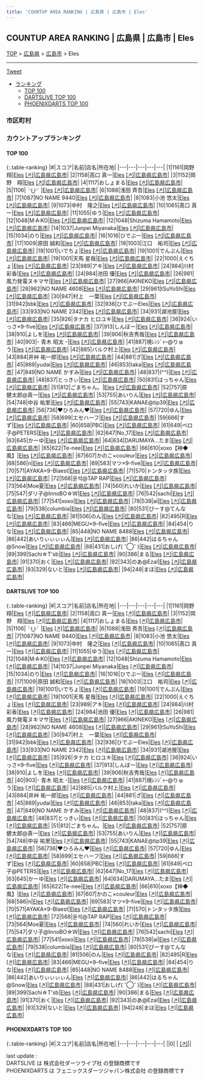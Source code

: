 ```yaml
---
title: 'COUNTUP AREA RANKING | 広島県 | 広島市 | Eles'
---
```

## COUNTUP AREA RANKING | 広島県 | 広島市 | Eles

[TOP](/darts/rank/) > [広島県](/darts/rank/広島県/) > [広島市](/darts/rank/広島県/広島市/) > Eles

___

<a href="https://twitter.com/share?ref_src=twsrc%5Etfw" data-text="COUNTUP AREA RANKING | 広島県広島市Eles" class="twitter-share-button" data-hashtags="DARTSLIVE,PHOENIXDARTS,darts,ダーツ" data-show-count="false">Tweet</a>

* [ランキング](#カウントアップランキング)
    * [TOP 100](#top-100)
    * [DARTSLIVE TOP 100](#dartslive-top-100)
    * [PHOENIXDARTS TOP 100](#phoenixdarts-top-100)

### 市区町村

<ul>

</ul>

### カウントアップランキング

#### TOP 100



{:.table-ranking}
|#|スコア|名前|店名|所在地|
|---|---|---|---|---|
|1|1161|<span class="rank-name-dl">岡野 翔</span>|<a href="/darts/rank/shops/73dc5c1c9804f6bf25d56fb0e5c39bac.html">Eles</a> <a href="https://search.dartslive.com/jp/shop/73dc5c1c9804f6bf25d56fb0e5c39bac">[↗]</a>|<a href="/darts/rank/広島県/広島市">広島県広島市</a>|
|2|1158|<span class="rank-name-dl">高口 真一</span>|<a href="/darts/rank/shops/73dc5c1c9804f6bf25d56fb0e5c39bac.html">Eles</a> <a href="https://search.dartslive.com/jp/shop/73dc5c1c9804f6bf25d56fb0e5c39bac">[↗]</a>|<a href="/darts/rank/広島県/広島市">広島県広島市</a>|
|3|1152|<span class="rank-name-dl">岡野　翔</span>|<a href="/darts/rank/shops/73dc5c1c9804f6bf25d56fb0e5c39bac.html">Eles</a> <a href="https://search.dartslive.com/jp/shop/73dc5c1c9804f6bf25d56fb0e5c39bac">[↗]</a>|<a href="/darts/rank/広島県/広島市">広島県広島市</a>|
|4|1117|<span class="rank-name-dl">おしょまる</span>|<a href="/darts/rank/shops/73dc5c1c9804f6bf25d56fb0e5c39bac.html">Eles</a> <a href="https://search.dartslive.com/jp/shop/73dc5c1c9804f6bf25d56fb0e5c39bac">[↗]</a>|<a href="/darts/rank/広島県/広島市">広島県広島市</a>|
|5|1106|<span class="rank-name-dl">╰⋃╯</span>|<a href="/darts/rank/shops/73dc5c1c9804f6bf25d56fb0e5c39bac.html">Eles</a> <a href="https://search.dartslive.com/jp/shop/73dc5c1c9804f6bf25d56fb0e5c39bac">[↗]</a>|<a href="/darts/rank/広島県/広島市">広島県広島市</a>|
|6|1088|<span class="rank-name-dl">浅田 斉吾</span>|<a href="/darts/rank/shops/73dc5c1c9804f6bf25d56fb0e5c39bac.html">Eles</a> <a href="https://search.dartslive.com/jp/shop/73dc5c1c9804f6bf25d56fb0e5c39bac">[↗]</a>|<a href="/darts/rank/広島県/広島市">広島県広島市</a>|
|7|1087|<span class="rank-name-dl">NO NAME 9440</span>|<a href="/darts/rank/shops/73dc5c1c9804f6bf25d56fb0e5c39bac.html">Eles</a> <a href="https://search.dartslive.com/jp/shop/73dc5c1c9804f6bf25d56fb0e5c39bac">[↗]</a>|<a href="/darts/rank/広島県/広島市">広島県広島市</a>|
|8|1083|<span class="rank-name-dl">小池 悠太</span>|<a href="/darts/rank/shops/73dc5c1c9804f6bf25d56fb0e5c39bac.html">Eles</a> <a href="https://search.dartslive.com/jp/shop/73dc5c1c9804f6bf25d56fb0e5c39bac">[↗]</a>|<a href="/darts/rank/広島県/広島市">広島県広島市</a>|
|9|1073|<span class="rank-name-dl">中村　隆之</span>|<a href="/darts/rank/shops/73dc5c1c9804f6bf25d56fb0e5c39bac.html">Eles</a> <a href="https://search.dartslive.com/jp/shop/73dc5c1c9804f6bf25d56fb0e5c39bac">[↗]</a>|<a href="/darts/rank/広島県/広島市">広島県広島市</a>|
|10|1065|<span class="rank-name-dl">髙口 真一</span>|<a href="/darts/rank/shops/73dc5c1c9804f6bf25d56fb0e5c39bac.html">Eles</a> <a href="https://search.dartslive.com/jp/shop/73dc5c1c9804f6bf25d56fb0e5c39bac">[↗]</a>|<a href="/darts/rank/広島県/広島市">広島県広島市</a>|
|11|1055|<span class="rank-name-dl">ゆう</span>|<a href="/darts/rank/shops/73dc5c1c9804f6bf25d56fb0e5c39bac.html">Eles</a> <a href="https://search.dartslive.com/jp/shop/73dc5c1c9804f6bf25d56fb0e5c39bac">[↗]</a>|<a href="/darts/rank/広島県/広島市">広島県広島市</a>|
|12|1048|<span class="rank-name-dl">M·A·KO</span>|<a href="/darts/rank/shops/73dc5c1c9804f6bf25d56fb0e5c39bac.html">Eles</a> <a href="https://search.dartslive.com/jp/shop/73dc5c1c9804f6bf25d56fb0e5c39bac">[↗]</a>|<a href="/darts/rank/広島県/広島市">広島県広島市</a>|
|12|1048|<span class="rank-name-dl">Shizuma Hamamoto</span>|<a href="/darts/rank/shops/73dc5c1c9804f6bf25d56fb0e5c39bac.html">Eles</a> <a href="https://search.dartslive.com/jp/shop/73dc5c1c9804f6bf25d56fb0e5c39bac">[↗]</a>|<a href="/darts/rank/広島県/広島市">広島県広島市</a>|
|14|1037|<span class="rank-name-dl">Junpei Miyanaka</span>|<a href="/darts/rank/shops/73dc5c1c9804f6bf25d56fb0e5c39bac.html">Eles</a> <a href="https://search.dartslive.com/jp/shop/73dc5c1c9804f6bf25d56fb0e5c39bac">[↗]</a>|<a href="/darts/rank/広島県/広島市">広島県広島市</a>|
|15|1034|<span class="rank-name-dl">のり</span>|<a href="/darts/rank/shops/73dc5c1c9804f6bf25d56fb0e5c39bac.html">Eles</a> <a href="https://search.dartslive.com/jp/shop/73dc5c1c9804f6bf25d56fb0e5c39bac">[↗]</a>|<a href="/darts/rank/広島県/広島市">広島県広島市</a>|
|16|1016|<span class="rank-name-dl">ひでぶー</span>|<a href="/darts/rank/shops/73dc5c1c9804f6bf25d56fb0e5c39bac.html">Eles</a> <a href="https://search.dartslive.com/jp/shop/73dc5c1c9804f6bf25d56fb0e5c39bac">[↗]</a>|<a href="/darts/rank/広島県/広島市">広島県広島市</a>|
|17|1009|<span class="rank-name-dl">原田 誠和</span>|<a href="/darts/rank/shops/73dc5c1c9804f6bf25d56fb0e5c39bac.html">Eles</a> <a href="https://search.dartslive.com/jp/shop/73dc5c1c9804f6bf25d56fb0e5c39bac">[↗]</a>|<a href="/darts/rank/広島県/広島市">広島県広島市</a>|
|18|1003|<span class="rank-name-dl">江口　祐司</span>|<a href="/darts/rank/shops/73dc5c1c9804f6bf25d56fb0e5c39bac.html">Eles</a> <a href="https://search.dartslive.com/jp/shop/73dc5c1c9804f6bf25d56fb0e5c39bac">[↗]</a>|<a href="/darts/rank/広島県/広島市">広島県広島市</a>|
|19|1001|<span class="rank-name-dl">いでちょ</span>|<a href="/darts/rank/shops/73dc5c1c9804f6bf25d56fb0e5c39bac.html">Eles</a> <a href="https://search.dartslive.com/jp/shop/73dc5c1c9804f6bf25d56fb0e5c39bac">[↗]</a>|<a href="/darts/rank/広島県/広島市">広島県広島市</a>|
|19|1001|<span class="rank-name-dl">でんぷん</span>|<a href="/darts/rank/shops/73dc5c1c9804f6bf25d56fb0e5c39bac.html">Eles</a> <a href="https://search.dartslive.com/jp/shop/73dc5c1c9804f6bf25d56fb0e5c39bac">[↗]</a>|<a href="/darts/rank/広島県/広島市">広島県広島市</a>|
|19|1001|<span class="rank-name-dl">天馬 星哉</span>|<a href="/darts/rank/shops/73dc5c1c9804f6bf25d56fb0e5c39bac.html">Eles</a> <a href="https://search.dartslive.com/jp/shop/73dc5c1c9804f6bf25d56fb0e5c39bac">[↗]</a>|<a href="/darts/rank/広島県/広島市">広島県広島市</a>|
|22|1000|<span class="rank-name-dl">えぐちょ</span>|<a href="/darts/rank/shops/73dc5c1c9804f6bf25d56fb0e5c39bac.html">Eles</a> <a href="https://search.dartslive.com/jp/shop/73dc5c1c9804f6bf25d56fb0e5c39bac">[↗]</a>|<a href="/darts/rank/広島県/広島市">広島県広島市</a>|
|23|989|<span class="rank-name-dl">アキ</span>|<a href="/darts/rank/shops/73dc5c1c9804f6bf25d56fb0e5c39bac.html">Eles</a> <a href="https://search.dartslive.com/jp/shop/73dc5c1c9804f6bf25d56fb0e5c39bac">[↗]</a>|<a href="/darts/rank/広島県/広島市">広島県広島市</a>|
|24|984|<span class="rank-name-dl">川村 彩香</span>|<a href="/darts/rank/shops/73dc5c1c9804f6bf25d56fb0e5c39bac.html">Eles</a> <a href="https://search.dartslive.com/jp/shop/73dc5c1c9804f6bf25d56fb0e5c39bac">[↗]</a>|<a href="/darts/rank/広島県/広島市">広島県広島市</a>|
|24|984|<span class="rank-name-dl">池田 優</span>|<a href="/darts/rank/shops/73dc5c1c9804f6bf25d56fb0e5c39bac.html">Eles</a> <a href="https://search.dartslive.com/jp/shop/73dc5c1c9804f6bf25d56fb0e5c39bac">[↗]</a>|<a href="/darts/rank/広島県/広島市">広島県広島市</a>|
|26|981|<span class="rank-name-dl">風力発電ヌキマサ</span>|<a href="/darts/rank/shops/73dc5c1c9804f6bf25d56fb0e5c39bac.html">Eles</a> <a href="https://search.dartslive.com/jp/shop/73dc5c1c9804f6bf25d56fb0e5c39bac">[↗]</a>|<a href="/darts/rank/広島県/広島市">広島県広島市</a>|
|27|966|<span class="rank-name-dl">AKINEKO</span>|<a href="/darts/rank/shops/73dc5c1c9804f6bf25d56fb0e5c39bac.html">Eles</a> <a href="https://search.dartslive.com/jp/shop/73dc5c1c9804f6bf25d56fb0e5c39bac">[↗]</a>|<a href="/darts/rank/広島県/広島市">広島県広島市</a>|
|28|962|<span class="rank-name-dl">NO NAME 4608</span>|<a href="/darts/rank/shops/73dc5c1c9804f6bf25d56fb0e5c39bac.html">Eles</a> <a href="https://search.dartslive.com/jp/shop/73dc5c1c9804f6bf25d56fb0e5c39bac">[↗]</a>|<a href="/darts/rank/広島県/広島市">広島県広島市</a>|
|29|961|<span class="rank-name-dl">tSuYoShi</span>|<a href="/darts/rank/shops/73dc5c1c9804f6bf25d56fb0e5c39bac.html">Eles</a> <a href="https://search.dartslive.com/jp/shop/73dc5c1c9804f6bf25d56fb0e5c39bac">[↗]</a>|<a href="/darts/rank/広島県/広島市">広島県広島市</a>|
|30|947|<span class="rank-name-dl">村上　一葉</span>|<a href="/darts/rank/shops/73dc5c1c9804f6bf25d56fb0e5c39bac.html">Eles</a> <a href="https://search.dartslive.com/jp/shop/73dc5c1c9804f6bf25d56fb0e5c39bac">[↗]</a>|<a href="/darts/rank/広島県/広島市">広島県広島市</a>|
|31|942|<span class="rank-name-dl">bbk</span>|<a href="/darts/rank/shops/73dc5c1c9804f6bf25d56fb0e5c39bac.html">Eles</a> <a href="https://search.dartslive.com/jp/shop/73dc5c1c9804f6bf25d56fb0e5c39bac">[↗]</a>|<a href="/darts/rank/広島県/広島市">広島県広島市</a>|
|32|936|<span class="rank-name-dl">ひでぶーEles</span>|<a href="/darts/rank/shops/73dc5c1c9804f6bf25d56fb0e5c39bac.html">Eles</a> <a href="https://search.dartslive.com/jp/shop/73dc5c1c9804f6bf25d56fb0e5c39bac">[↗]</a>|<a href="/darts/rank/広島県/広島市">広島県広島市</a>|
|33|933|<span class="rank-name-dl">NO NAME 2342</span>|<a href="/darts/rank/shops/73dc5c1c9804f6bf25d56fb0e5c39bac.html">Eles</a> <a href="https://search.dartslive.com/jp/shop/73dc5c1c9804f6bf25d56fb0e5c39bac">[↗]</a>|<a href="/darts/rank/広島県/広島市">広島県広島市</a>|
|34|931|<span class="rank-name-dl">湖池屋</span>|<a href="/darts/rank/shops/73dc5c1c9804f6bf25d56fb0e5c39bac.html">Eles</a> <a href="https://search.dartslive.com/jp/shop/73dc5c1c9804f6bf25d56fb0e5c39bac">[↗]</a>|<a href="/darts/rank/広島県/広島市">広島県広島市</a>|
|35|926|<span class="rank-name-dl">タナカ ヒロユキ</span>|<a href="/darts/rank/shops/73dc5c1c9804f6bf25d56fb0e5c39bac.html">Eles</a> <a href="https://search.dartslive.com/jp/shop/73dc5c1c9804f6bf25d56fb0e5c39bac">[↗]</a>|<a href="/darts/rank/広島県/広島市">広島県広島市</a>|
|36|924|<span class="rank-name-dl">いっさ×9-five</span>|<a href="/darts/rank/shops/73dc5c1c9804f6bf25d56fb0e5c39bac.html">Eles</a> <a href="https://search.dartslive.com/jp/shop/73dc5c1c9804f6bf25d56fb0e5c39bac">[↗]</a>|<a href="/darts/rank/広島県/広島市">広島県広島市</a>|
|37|913|<span class="rank-name-dl">しんぼー</span>|<a href="/darts/rank/shops/73dc5c1c9804f6bf25d56fb0e5c39bac.html">Eles</a> <a href="https://search.dartslive.com/jp/shop/73dc5c1c9804f6bf25d56fb0e5c39bac">[↗]</a>|<a href="/darts/rank/広島県/広島市">広島県広島市</a>|
|38|910|<span class="rank-name-dl">よしを</span>|<a href="/darts/rank/shops/73dc5c1c9804f6bf25d56fb0e5c39bac.html">Eles</a> <a href="https://search.dartslive.com/jp/shop/73dc5c1c9804f6bf25d56fb0e5c39bac">[↗]</a>|<a href="/darts/rank/広島県/広島市">広島県広島市</a>|
|39|906|<span class="rank-name-dl">秋吉秀哉</span>|<a href="/darts/rank/shops/73dc5c1c9804f6bf25d56fb0e5c39bac.html">Eles</a> <a href="https://search.dartslive.com/jp/shop/73dc5c1c9804f6bf25d56fb0e5c39bac">[↗]</a>|<a href="/darts/rank/広島県/広島市">広島県広島市</a>|
|40|903|<span class="rank-name-dl">- 青木 昭太 -</span>|<a href="/darts/rank/shops/73dc5c1c9804f6bf25d56fb0e5c39bac.html">Eles</a> <a href="https://search.dartslive.com/jp/shop/73dc5c1c9804f6bf25d56fb0e5c39bac">[↗]</a>|<a href="/darts/rank/広島県/広島市">広島県広島市</a>|
|41|887|<span class="rank-name-dl">境ﾚﾝｼﾞｬｰ@りゅう</span>|<a href="/darts/rank/shops/73dc5c1c9804f6bf25d56fb0e5c39bac.html">Eles</a> <a href="https://search.dartslive.com/jp/shop/73dc5c1c9804f6bf25d56fb0e5c39bac">[↗]</a>|<a href="/darts/rank/広島県/広島市">広島県広島市</a>|
|42|885|<span class="rank-name-dl">バルク村上</span>|<a href="/darts/rank/shops/73dc5c1c9804f6bf25d56fb0e5c39bac.html">Eles</a> <a href="https://search.dartslive.com/jp/shop/73dc5c1c9804f6bf25d56fb0e5c39bac">[↗]</a>|<a href="/darts/rank/広島県/広島市">広島県広島市</a>|
|43|884|<span class="rank-name-dl">井艸 祐一郎</span>|<a href="/darts/rank/shops/73dc5c1c9804f6bf25d56fb0e5c39bac.html">Eles</a> <a href="https://search.dartslive.com/jp/shop/73dc5c1c9804f6bf25d56fb0e5c39bac">[↗]</a>|<a href="/darts/rank/広島県/広島市">広島県広島市</a>|
|44|881|<span class="rank-name-dl">ざ</span>|<a href="/darts/rank/shops/73dc5c1c9804f6bf25d56fb0e5c39bac.html">Eles</a> <a href="https://search.dartslive.com/jp/shop/73dc5c1c9804f6bf25d56fb0e5c39bac">[↗]</a>|<a href="/darts/rank/広島県/広島市">広島県広島市</a>|
|45|869|<span class="rank-name-dl">yudai</span>|<a href="/darts/rank/shops/73dc5c1c9804f6bf25d56fb0e5c39bac.html">Eles</a> <a href="https://search.dartslive.com/jp/shop/73dc5c1c9804f6bf25d56fb0e5c39bac">[↗]</a>|<a href="/darts/rank/広島県/広島市">広島県広島市</a>|
|46|853|<span class="rank-name-dl">taka</span>|<a href="/darts/rank/shops/73dc5c1c9804f6bf25d56fb0e5c39bac.html">Eles</a> <a href="https://search.dartslive.com/jp/shop/73dc5c1c9804f6bf25d56fb0e5c39bac">[↗]</a>|<a href="/darts/rank/広島県/広島市">広島県広島市</a>|
|47|849|<span class="rank-name-dl">NO NAME かすみ</span>|<a href="/darts/rank/shops/73dc5c1c9804f6bf25d56fb0e5c39bac.html">Eles</a> <a href="https://search.dartslive.com/jp/shop/73dc5c1c9804f6bf25d56fb0e5c39bac">[↗]</a>|<a href="/darts/rank/広島県/広島市">広島県広島市</a>|
|48|837|<span class="rank-name-dl">(^^)</span>|<a href="/darts/rank/shops/73dc5c1c9804f6bf25d56fb0e5c39bac.html">Eles</a> <a href="https://search.dartslive.com/jp/shop/73dc5c1c9804f6bf25d56fb0e5c39bac">[↗]</a>|<a href="/darts/rank/広島県/広島市">広島県広島市</a>|
|48|837|<span class="rank-name-dl">とっきぃ</span>|<a href="/darts/rank/shops/73dc5c1c9804f6bf25d56fb0e5c39bac.html">Eles</a> <a href="https://search.dartslive.com/jp/shop/73dc5c1c9804f6bf25d56fb0e5c39bac">[↗]</a>|<a href="/darts/rank/広島県/広島市">広島県広島市</a>|
|50|831|<span class="rank-name-dl">はっちゃん</span>|<a href="/darts/rank/shops/73dc5c1c9804f6bf25d56fb0e5c39bac.html">Eles</a> <a href="https://search.dartslive.com/jp/shop/73dc5c1c9804f6bf25d56fb0e5c39bac">[↗]</a>|<a href="/darts/rank/広島県/広島市">広島県広島市</a>|
|51|812|<span class="rank-name-dl">ごまちゃん。</span>|<a href="/darts/rank/shops/73dc5c1c9804f6bf25d56fb0e5c39bac.html">Eles</a> <a href="https://search.dartslive.com/jp/shop/73dc5c1c9804f6bf25d56fb0e5c39bac">[↗]</a>|<a href="/darts/rank/広島県/広島市">広島県広島市</a>|
|52|757|<span class="rank-name-dl">原　健太郎@真一</span>|<a href="/darts/rank/shops/73dc5c1c9804f6bf25d56fb0e5c39bac.html">Eles</a> <a href="https://search.dartslive.com/jp/shop/73dc5c1c9804f6bf25d56fb0e5c39bac">[↗]</a>|<a href="/darts/rank/広島県/広島市">広島県広島市</a>|
|53|755|<span class="rank-name-dl">あいりん</span>|<a href="/darts/rank/shops/73dc5c1c9804f6bf25d56fb0e5c39bac.html">Eles</a> <a href="https://search.dartslive.com/jp/shop/73dc5c1c9804f6bf25d56fb0e5c39bac">[↗]</a>|<a href="/darts/rank/広島県/広島市">広島県広島市</a>|
|54|748|<span class="rank-name-dl">中谷 祐里</span>|<a href="/darts/rank/shops/73dc5c1c9804f6bf25d56fb0e5c39bac.html">Eles</a> <a href="https://search.dartslive.com/jp/shop/73dc5c1c9804f6bf25d56fb0e5c39bac">[↗]</a>|<a href="/darts/rank/広島県/広島市">広島県広島市</a>|
|55|743|<span class="rank-name-dl">KANAE@tip39</span>|<a href="/darts/rank/shops/73dc5c1c9804f6bf25d56fb0e5c39bac.html">Eles</a> <a href="https://search.dartslive.com/jp/shop/73dc5c1c9804f6bf25d56fb0e5c39bac">[↗]</a>|<a href="/darts/rank/広島県/広島市">広島県広島市</a>|
|56|736|<span class="rank-name-dl">❤ひろみん❤</span>|<a href="/darts/rank/shops/73dc5c1c9804f6bf25d56fb0e5c39bac.html">Eles</a> <a href="https://search.dartslive.com/jp/shop/73dc5c1c9804f6bf25d56fb0e5c39bac">[↗]</a>|<a href="/darts/rank/広島県/広島市">広島県広島市</a>|
|57|720|<span class="rank-name-dl">ゆん</span>|<a href="/darts/rank/shops/73dc5c1c9804f6bf25d56fb0e5c39bac.html">Eles</a> <a href="https://search.dartslive.com/jp/shop/73dc5c1c9804f6bf25d56fb0e5c39bac">[↗]</a>|<a href="/darts/rank/広島県/広島市">広島県広島市</a>|
|58|699|<span class="rank-name-dl">エセハーフ</span>|<a href="/darts/rank/shops/73dc5c1c9804f6bf25d56fb0e5c39bac.html">Eles</a> <a href="https://search.dartslive.com/jp/shop/73dc5c1c9804f6bf25d56fb0e5c39bac">[↗]</a>|<a href="/darts/rank/広島県/広島市">広島県広島市</a>|
|59|666|<span class="rank-name-dl">すず</span>|<a href="/darts/rank/shops/73dc5c1c9804f6bf25d56fb0e5c39bac.html">Eles</a> <a href="https://search.dartslive.com/jp/shop/73dc5c1c9804f6bf25d56fb0e5c39bac">[↗]</a>|<a href="/darts/rank/広島県/広島市">広島県広島市</a>|
|60|658|<span class="rank-name-dl">PBC</span>|<a href="/darts/rank/shops/73dc5c1c9804f6bf25d56fb0e5c39bac.html">Eles</a> <a href="https://search.dartslive.com/jp/shop/73dc5c1c9804f6bf25d56fb0e5c39bac">[↗]</a>|<a href="/darts/rank/広島県/広島市">広島県広島市</a>|
|61|649|<span class="rank-name-dl">ペロ子@PETERS</span>|<a href="/darts/rank/shops/73dc5c1c9804f6bf25d56fb0e5c39bac.html">Eles</a> <a href="https://search.dartslive.com/jp/shop/73dc5c1c9804f6bf25d56fb0e5c39bac">[↗]</a>|<a href="/darts/rank/広島県/広島市">広島県広島市</a>|
|62|647|<span class="rank-name-dl">No_17</span>|<a href="/darts/rank/shops/73dc5c1c9804f6bf25d56fb0e5c39bac.html">Eles</a> <a href="https://search.dartslive.com/jp/shop/73dc5c1c9804f6bf25d56fb0e5c39bac">[↗]</a>|<a href="/darts/rank/広島県/広島市">広島県広島市</a>|
|63|645|<span class="rank-name-dl">かーゆ</span>|<a href="/darts/rank/shops/73dc5c1c9804f6bf25d56fb0e5c39bac.html">Eles</a> <a href="https://search.dartslive.com/jp/shop/73dc5c1c9804f6bf25d56fb0e5c39bac">[↗]</a>|<a href="/darts/rank/広島県/広島市">広島県広島市</a>|
|64|634|<span class="rank-name-dl">DARUMAYA...たま</span>|<a href="/darts/rank/shops/73dc5c1c9804f6bf25d56fb0e5c39bac.html">Eles</a> <a href="https://search.dartslive.com/jp/shop/73dc5c1c9804f6bf25d56fb0e5c39bac">[↗]</a>|<a href="/darts/rank/広島県/広島市">広島県広島市</a>|
|65|622|<span class="rank-name-dl">Te-nee</span>|<a href="/darts/rank/shops/73dc5c1c9804f6bf25d56fb0e5c39bac.html">Eles</a> <a href="https://search.dartslive.com/jp/shop/73dc5c1c9804f6bf25d56fb0e5c39bac">[↗]</a>|<a href="/darts/rank/広島県/広島市">広島県広島市</a>|
|66|610|<span class="rank-name-dl">xoxo【神◆風】</span>|<a href="/darts/rank/shops/73dc5c1c9804f6bf25d56fb0e5c39bac.html">Eles</a> <a href="https://search.dartslive.com/jp/shop/73dc5c1c9804f6bf25d56fb0e5c39bac">[↗]</a>|<a href="/darts/rank/広島県/広島市">広島県広島市</a>|
|67|607|<span class="rank-name-dl">かのこ×couleur</span>|<a href="/darts/rank/shops/73dc5c1c9804f6bf25d56fb0e5c39bac.html">Eles</a> <a href="https://search.dartslive.com/jp/shop/73dc5c1c9804f6bf25d56fb0e5c39bac">[↗]</a>|<a href="/darts/rank/広島県/広島市">広島県広島市</a>|
|68|586|<span class="rank-name-dl">n</span>|<a href="/darts/rank/shops/73dc5c1c9804f6bf25d56fb0e5c39bac.html">Eles</a> <a href="https://search.dartslive.com/jp/shop/73dc5c1c9804f6bf25d56fb0e5c39bac">[↗]</a>|<a href="/darts/rank/広島県/広島市">広島県広島市</a>|
|69|583|<span class="rank-name-dl">マツ×9-five</span>|<a href="/darts/rank/shops/73dc5c1c9804f6bf25d56fb0e5c39bac.html">Eles</a> <a href="https://search.dartslive.com/jp/shop/73dc5c1c9804f6bf25d56fb0e5c39bac">[↗]</a>|<a href="/darts/rank/広島県/広島市">広島県広島市</a>|
|70|571|<span class="rank-name-dl">AYAKA×9-Blaest</span>|<a href="/darts/rank/shops/73dc5c1c9804f6bf25d56fb0e5c39bac.html">Eles</a> <a href="https://search.dartslive.com/jp/shop/73dc5c1c9804f6bf25d56fb0e5c39bac">[↗]</a>|<a href="/darts/rank/広島県/広島市">広島県広島市</a>|
|71|570|<span class="rank-name-dl">トンタッタ族</span>|<a href="/darts/rank/shops/73dc5c1c9804f6bf25d56fb0e5c39bac.html">Eles</a> <a href="https://search.dartslive.com/jp/shop/73dc5c1c9804f6bf25d56fb0e5c39bac">[↗]</a>|<a href="/darts/rank/広島県/広島市">広島県広島市</a>|
|72|568|<span class="rank-name-dl">윤석@TAP RAP</span>|<a href="/darts/rank/shops/73dc5c1c9804f6bf25d56fb0e5c39bac.html">Eles</a> <a href="https://search.dartslive.com/jp/shop/73dc5c1c9804f6bf25d56fb0e5c39bac">[↗]</a>|<a href="/darts/rank/広島県/広島市">広島県広島市</a>|
|73|564|<span class="rank-name-dl">Moe夏</span>|<a href="/darts/rank/shops/73dc5c1c9804f6bf25d56fb0e5c39bac.html">Eles</a> <a href="https://search.dartslive.com/jp/shop/73dc5c1c9804f6bf25d56fb0e5c39bac">[↗]</a>|<a href="/darts/rank/広島県/広島市">広島県広島市</a>|
|74|560|<span class="rank-name-dl">れいか</span>|<a href="/darts/rank/shops/73dc5c1c9804f6bf25d56fb0e5c39bac.html">Eles</a> <a href="https://search.dartslive.com/jp/shop/73dc5c1c9804f6bf25d56fb0e5c39bac">[↗]</a>|<a href="/darts/rank/広島県/広島市">広島県広島市</a>|
|75|547|<span class="rank-name-dl">ダリ子@InnoBO☆W</span>|<a href="/darts/rank/shops/73dc5c1c9804f6bf25d56fb0e5c39bac.html">Eles</a> <a href="https://search.dartslive.com/jp/shop/73dc5c1c9804f6bf25d56fb0e5c39bac">[↗]</a>|<a href="/darts/rank/広島県/広島市">広島県広島市</a>|
|76|542|<span class="rank-name-dl">sachi</span>|<a href="/darts/rank/shops/73dc5c1c9804f6bf25d56fb0e5c39bac.html">Eles</a> <a href="https://search.dartslive.com/jp/shop/73dc5c1c9804f6bf25d56fb0e5c39bac">[↗]</a>|<a href="/darts/rank/広島県/広島市">広島県広島市</a>|
|77|541|<span class="rank-name-dl">xoxo</span>|<a href="/darts/rank/shops/73dc5c1c9804f6bf25d56fb0e5c39bac.html">Eles</a> <a href="https://search.dartslive.com/jp/shop/73dc5c1c9804f6bf25d56fb0e5c39bac">[↗]</a>|<a href="/darts/rank/広島県/広島市">広島県広島市</a>|
|78|539|<span class="rank-name-dl">ai</span>|<a href="/darts/rank/shops/73dc5c1c9804f6bf25d56fb0e5c39bac.html">Eles</a> <a href="https://search.dartslive.com/jp/shop/73dc5c1c9804f6bf25d56fb0e5c39bac">[↗]</a>|<a href="/darts/rank/広島県/広島市">広島県広島市</a>|
|79|538|<span class="rank-name-dl">columbia</span>|<a href="/darts/rank/shops/73dc5c1c9804f6bf25d56fb0e5c39bac.html">Eles</a> <a href="https://search.dartslive.com/jp/shop/73dc5c1c9804f6bf25d56fb0e5c39bac">[↗]</a>|<a href="/darts/rank/広島県/広島市">広島県広島市</a>|
|80|531|<span class="rank-name-dl">ぴーす@てんなな</span>|<a href="/darts/rank/shops/73dc5c1c9804f6bf25d56fb0e5c39bac.html">Eles</a> <a href="https://search.dartslive.com/jp/shop/73dc5c1c9804f6bf25d56fb0e5c39bac">[↗]</a>|<a href="/darts/rank/広島県/広島市">広島県広島市</a>|
|81|506|<span class="rank-name-dl">のん</span>|<a href="/darts/rank/shops/73dc5c1c9804f6bf25d56fb0e5c39bac.html">Eles</a> <a href="https://search.dartslive.com/jp/shop/73dc5c1c9804f6bf25d56fb0e5c39bac">[↗]</a>|<a href="/darts/rank/広島県/広島市">広島県広島市</a>|
|82|495|<span class="rank-name-dl">R</span>|<a href="/darts/rank/shops/73dc5c1c9804f6bf25d56fb0e5c39bac.html">Eles</a> <a href="https://search.dartslive.com/jp/shop/73dc5c1c9804f6bf25d56fb0e5c39bac">[↗]</a>|<a href="/darts/rank/広島県/広島市">広島県広島市</a>|
|83|466|<span class="rank-name-dl">MEGU×9ｰfive</span>|<a href="/darts/rank/shops/73dc5c1c9804f6bf25d56fb0e5c39bac.html">Eles</a> <a href="https://search.dartslive.com/jp/shop/73dc5c1c9804f6bf25d56fb0e5c39bac">[↗]</a>|<a href="/darts/rank/広島県/広島市">広島県広島市</a>|
|84|454|<span class="rank-name-dl">りな</span>|<a href="/darts/rank/shops/73dc5c1c9804f6bf25d56fb0e5c39bac.html">Eles</a> <a href="https://search.dartslive.com/jp/shop/73dc5c1c9804f6bf25d56fb0e5c39bac">[↗]</a>|<a href="/darts/rank/広島県/広島市">広島県広島市</a>|
|85|448|<span class="rank-name-dl">NO NAME 8488</span>|<a href="/darts/rank/shops/73dc5c1c9804f6bf25d56fb0e5c39bac.html">Eles</a> <a href="https://search.dartslive.com/jp/shop/73dc5c1c9804f6bf25d56fb0e5c39bac">[↗]</a>|<a href="/darts/rank/広島県/広島市">広島県広島市</a>|
|86|442|<span class="rank-name-dl">あいりぃぃぃぃん</span>|<a href="/darts/rank/shops/73dc5c1c9804f6bf25d56fb0e5c39bac.html">Eles</a> <a href="https://search.dartslive.com/jp/shop/73dc5c1c9804f6bf25d56fb0e5c39bac">[↗]</a>|<a href="/darts/rank/広島県/広島市">広島県広島市</a>|
|86|442|<span class="rank-name-dl">はるちゃん@Snow</span>|<a href="/darts/rank/shops/73dc5c1c9804f6bf25d56fb0e5c39bac.html">Eles</a> <a href="https://search.dartslive.com/jp/shop/73dc5c1c9804f6bf25d56fb0e5c39bac">[↗]</a>|<a href="/darts/rank/広島県/広島市">広島県広島市</a>|
|88|431|<span class="rank-name-dl">おしげ( ˆ◯ˆ )</span>|<a href="/darts/rank/shops/73dc5c1c9804f6bf25d56fb0e5c39bac.html">Eles</a> <a href="https://search.dartslive.com/jp/shop/73dc5c1c9804f6bf25d56fb0e5c39bac">[↗]</a>|<a href="/darts/rank/広島県/広島市">広島県広島市</a>|
|89|399|<span class="rank-name-dl">Sachi☆T&#x27;sb</span>|<a href="/darts/rank/shops/73dc5c1c9804f6bf25d56fb0e5c39bac.html">Eles</a> <a href="https://search.dartslive.com/jp/shop/73dc5c1c9804f6bf25d56fb0e5c39bac">[↗]</a>|<a href="/darts/rank/広島県/広島市">広島県広島市</a>|
|90|386|<span class="rank-name-dl">まる</span>|<a href="/darts/rank/shops/73dc5c1c9804f6bf25d56fb0e5c39bac.html">Eles</a> <a href="https://search.dartslive.com/jp/shop/73dc5c1c9804f6bf25d56fb0e5c39bac">[↗]</a>|<a href="/darts/rank/広島県/広島市">広島県広島市</a>|
|91|370|<span class="rank-name-dl">おく</span>|<a href="/darts/rank/shops/73dc5c1c9804f6bf25d56fb0e5c39bac.html">Eles</a> <a href="https://search.dartslive.com/jp/shop/73dc5c1c9804f6bf25d56fb0e5c39bac">[↗]</a>|<a href="/darts/rank/広島県/広島市">広島県広島市</a>|
|92|343|<span class="rank-name-dl">のあ@Ezal</span>|<a href="/darts/rank/shops/73dc5c1c9804f6bf25d56fb0e5c39bac.html">Eles</a> <a href="https://search.dartslive.com/jp/shop/73dc5c1c9804f6bf25d56fb0e5c39bac">[↗]</a>|<a href="/darts/rank/広島県/広島市">広島県広島市</a>|
|93|329|<span class="rank-name-dl">ないと</span>|<a href="/darts/rank/shops/73dc5c1c9804f6bf25d56fb0e5c39bac.html">Eles</a> <a href="https://search.dartslive.com/jp/shop/73dc5c1c9804f6bf25d56fb0e5c39bac">[↗]</a>|<a href="/darts/rank/広島県/広島市">広島県広島市</a>|
|94|248|<span class="rank-name-dl">まほ</span>|<a href="/darts/rank/shops/73dc5c1c9804f6bf25d56fb0e5c39bac.html">Eles</a> <a href="https://search.dartslive.com/jp/shop/73dc5c1c9804f6bf25d56fb0e5c39bac">[↗]</a>|<a href="/darts/rank/広島県/広島市">広島県広島市</a>|


#### DARTSLIVE TOP 100



{:.table-ranking}
|#|スコア|名前|店名|所在地|
|---|---|---|---|---|
|1|1161|<span class="rank-name-dl">岡野 翔</span>|<a href="/darts/rank/shops/73dc5c1c9804f6bf25d56fb0e5c39bac.html">Eles</a> <a href="https://search.dartslive.com/jp/shop/73dc5c1c9804f6bf25d56fb0e5c39bac">[↗]</a>|<a href="/darts/rank/広島県/広島市">広島県広島市</a>|
|2|1158|<span class="rank-name-dl">高口 真一</span>|<a href="/darts/rank/shops/73dc5c1c9804f6bf25d56fb0e5c39bac.html">Eles</a> <a href="https://search.dartslive.com/jp/shop/73dc5c1c9804f6bf25d56fb0e5c39bac">[↗]</a>|<a href="/darts/rank/広島県/広島市">広島県広島市</a>|
|3|1152|<span class="rank-name-dl">岡野　翔</span>|<a href="/darts/rank/shops/73dc5c1c9804f6bf25d56fb0e5c39bac.html">Eles</a> <a href="https://search.dartslive.com/jp/shop/73dc5c1c9804f6bf25d56fb0e5c39bac">[↗]</a>|<a href="/darts/rank/広島県/広島市">広島県広島市</a>|
|4|1117|<span class="rank-name-dl">おしょまる</span>|<a href="/darts/rank/shops/73dc5c1c9804f6bf25d56fb0e5c39bac.html">Eles</a> <a href="https://search.dartslive.com/jp/shop/73dc5c1c9804f6bf25d56fb0e5c39bac">[↗]</a>|<a href="/darts/rank/広島県/広島市">広島県広島市</a>|
|5|1106|<span class="rank-name-dl">╰⋃╯</span>|<a href="/darts/rank/shops/73dc5c1c9804f6bf25d56fb0e5c39bac.html">Eles</a> <a href="https://search.dartslive.com/jp/shop/73dc5c1c9804f6bf25d56fb0e5c39bac">[↗]</a>|<a href="/darts/rank/広島県/広島市">広島県広島市</a>|
|6|1088|<span class="rank-name-dl">浅田 斉吾</span>|<a href="/darts/rank/shops/73dc5c1c9804f6bf25d56fb0e5c39bac.html">Eles</a> <a href="https://search.dartslive.com/jp/shop/73dc5c1c9804f6bf25d56fb0e5c39bac">[↗]</a>|<a href="/darts/rank/広島県/広島市">広島県広島市</a>|
|7|1087|<span class="rank-name-dl">NO NAME 9440</span>|<a href="/darts/rank/shops/73dc5c1c9804f6bf25d56fb0e5c39bac.html">Eles</a> <a href="https://search.dartslive.com/jp/shop/73dc5c1c9804f6bf25d56fb0e5c39bac">[↗]</a>|<a href="/darts/rank/広島県/広島市">広島県広島市</a>|
|8|1083|<span class="rank-name-dl">小池 悠太</span>|<a href="/darts/rank/shops/73dc5c1c9804f6bf25d56fb0e5c39bac.html">Eles</a> <a href="https://search.dartslive.com/jp/shop/73dc5c1c9804f6bf25d56fb0e5c39bac">[↗]</a>|<a href="/darts/rank/広島県/広島市">広島県広島市</a>|
|9|1073|<span class="rank-name-dl">中村　隆之</span>|<a href="/darts/rank/shops/73dc5c1c9804f6bf25d56fb0e5c39bac.html">Eles</a> <a href="https://search.dartslive.com/jp/shop/73dc5c1c9804f6bf25d56fb0e5c39bac">[↗]</a>|<a href="/darts/rank/広島県/広島市">広島県広島市</a>|
|10|1065|<span class="rank-name-dl">髙口 真一</span>|<a href="/darts/rank/shops/73dc5c1c9804f6bf25d56fb0e5c39bac.html">Eles</a> <a href="https://search.dartslive.com/jp/shop/73dc5c1c9804f6bf25d56fb0e5c39bac">[↗]</a>|<a href="/darts/rank/広島県/広島市">広島県広島市</a>|
|11|1055|<span class="rank-name-dl">ゆう</span>|<a href="/darts/rank/shops/73dc5c1c9804f6bf25d56fb0e5c39bac.html">Eles</a> <a href="https://search.dartslive.com/jp/shop/73dc5c1c9804f6bf25d56fb0e5c39bac">[↗]</a>|<a href="/darts/rank/広島県/広島市">広島県広島市</a>|
|12|1048|<span class="rank-name-dl">M·A·KO</span>|<a href="/darts/rank/shops/73dc5c1c9804f6bf25d56fb0e5c39bac.html">Eles</a> <a href="https://search.dartslive.com/jp/shop/73dc5c1c9804f6bf25d56fb0e5c39bac">[↗]</a>|<a href="/darts/rank/広島県/広島市">広島県広島市</a>|
|12|1048|<span class="rank-name-dl">Shizuma Hamamoto</span>|<a href="/darts/rank/shops/73dc5c1c9804f6bf25d56fb0e5c39bac.html">Eles</a> <a href="https://search.dartslive.com/jp/shop/73dc5c1c9804f6bf25d56fb0e5c39bac">[↗]</a>|<a href="/darts/rank/広島県/広島市">広島県広島市</a>|
|14|1037|<span class="rank-name-dl">Junpei Miyanaka</span>|<a href="/darts/rank/shops/73dc5c1c9804f6bf25d56fb0e5c39bac.html">Eles</a> <a href="https://search.dartslive.com/jp/shop/73dc5c1c9804f6bf25d56fb0e5c39bac">[↗]</a>|<a href="/darts/rank/広島県/広島市">広島県広島市</a>|
|15|1034|<span class="rank-name-dl">のり</span>|<a href="/darts/rank/shops/73dc5c1c9804f6bf25d56fb0e5c39bac.html">Eles</a> <a href="https://search.dartslive.com/jp/shop/73dc5c1c9804f6bf25d56fb0e5c39bac">[↗]</a>|<a href="/darts/rank/広島県/広島市">広島県広島市</a>|
|16|1016|<span class="rank-name-dl">ひでぶー</span>|<a href="/darts/rank/shops/73dc5c1c9804f6bf25d56fb0e5c39bac.html">Eles</a> <a href="https://search.dartslive.com/jp/shop/73dc5c1c9804f6bf25d56fb0e5c39bac">[↗]</a>|<a href="/darts/rank/広島県/広島市">広島県広島市</a>|
|17|1009|<span class="rank-name-dl">原田 誠和</span>|<a href="/darts/rank/shops/73dc5c1c9804f6bf25d56fb0e5c39bac.html">Eles</a> <a href="https://search.dartslive.com/jp/shop/73dc5c1c9804f6bf25d56fb0e5c39bac">[↗]</a>|<a href="/darts/rank/広島県/広島市">広島県広島市</a>|
|18|1003|<span class="rank-name-dl">江口　祐司</span>|<a href="/darts/rank/shops/73dc5c1c9804f6bf25d56fb0e5c39bac.html">Eles</a> <a href="https://search.dartslive.com/jp/shop/73dc5c1c9804f6bf25d56fb0e5c39bac">[↗]</a>|<a href="/darts/rank/広島県/広島市">広島県広島市</a>|
|19|1001|<span class="rank-name-dl">いでちょ</span>|<a href="/darts/rank/shops/73dc5c1c9804f6bf25d56fb0e5c39bac.html">Eles</a> <a href="https://search.dartslive.com/jp/shop/73dc5c1c9804f6bf25d56fb0e5c39bac">[↗]</a>|<a href="/darts/rank/広島県/広島市">広島県広島市</a>|
|19|1001|<span class="rank-name-dl">でんぷん</span>|<a href="/darts/rank/shops/73dc5c1c9804f6bf25d56fb0e5c39bac.html">Eles</a> <a href="https://search.dartslive.com/jp/shop/73dc5c1c9804f6bf25d56fb0e5c39bac">[↗]</a>|<a href="/darts/rank/広島県/広島市">広島県広島市</a>|
|19|1001|<span class="rank-name-dl">天馬 星哉</span>|<a href="/darts/rank/shops/73dc5c1c9804f6bf25d56fb0e5c39bac.html">Eles</a> <a href="https://search.dartslive.com/jp/shop/73dc5c1c9804f6bf25d56fb0e5c39bac">[↗]</a>|<a href="/darts/rank/広島県/広島市">広島県広島市</a>|
|22|1000|<span class="rank-name-dl">えぐちょ</span>|<a href="/darts/rank/shops/73dc5c1c9804f6bf25d56fb0e5c39bac.html">Eles</a> <a href="https://search.dartslive.com/jp/shop/73dc5c1c9804f6bf25d56fb0e5c39bac">[↗]</a>|<a href="/darts/rank/広島県/広島市">広島県広島市</a>|
|23|989|<span class="rank-name-dl">アキ</span>|<a href="/darts/rank/shops/73dc5c1c9804f6bf25d56fb0e5c39bac.html">Eles</a> <a href="https://search.dartslive.com/jp/shop/73dc5c1c9804f6bf25d56fb0e5c39bac">[↗]</a>|<a href="/darts/rank/広島県/広島市">広島県広島市</a>|
|24|984|<span class="rank-name-dl">川村 彩香</span>|<a href="/darts/rank/shops/73dc5c1c9804f6bf25d56fb0e5c39bac.html">Eles</a> <a href="https://search.dartslive.com/jp/shop/73dc5c1c9804f6bf25d56fb0e5c39bac">[↗]</a>|<a href="/darts/rank/広島県/広島市">広島県広島市</a>|
|24|984|<span class="rank-name-dl">池田 優</span>|<a href="/darts/rank/shops/73dc5c1c9804f6bf25d56fb0e5c39bac.html">Eles</a> <a href="https://search.dartslive.com/jp/shop/73dc5c1c9804f6bf25d56fb0e5c39bac">[↗]</a>|<a href="/darts/rank/広島県/広島市">広島県広島市</a>|
|26|981|<span class="rank-name-dl">風力発電ヌキマサ</span>|<a href="/darts/rank/shops/73dc5c1c9804f6bf25d56fb0e5c39bac.html">Eles</a> <a href="https://search.dartslive.com/jp/shop/73dc5c1c9804f6bf25d56fb0e5c39bac">[↗]</a>|<a href="/darts/rank/広島県/広島市">広島県広島市</a>|
|27|966|<span class="rank-name-dl">AKINEKO</span>|<a href="/darts/rank/shops/73dc5c1c9804f6bf25d56fb0e5c39bac.html">Eles</a> <a href="https://search.dartslive.com/jp/shop/73dc5c1c9804f6bf25d56fb0e5c39bac">[↗]</a>|<a href="/darts/rank/広島県/広島市">広島県広島市</a>|
|28|962|<span class="rank-name-dl">NO NAME 4608</span>|<a href="/darts/rank/shops/73dc5c1c9804f6bf25d56fb0e5c39bac.html">Eles</a> <a href="https://search.dartslive.com/jp/shop/73dc5c1c9804f6bf25d56fb0e5c39bac">[↗]</a>|<a href="/darts/rank/広島県/広島市">広島県広島市</a>|
|29|961|<span class="rank-name-dl">tSuYoShi</span>|<a href="/darts/rank/shops/73dc5c1c9804f6bf25d56fb0e5c39bac.html">Eles</a> <a href="https://search.dartslive.com/jp/shop/73dc5c1c9804f6bf25d56fb0e5c39bac">[↗]</a>|<a href="/darts/rank/広島県/広島市">広島県広島市</a>|
|30|947|<span class="rank-name-dl">村上　一葉</span>|<a href="/darts/rank/shops/73dc5c1c9804f6bf25d56fb0e5c39bac.html">Eles</a> <a href="https://search.dartslive.com/jp/shop/73dc5c1c9804f6bf25d56fb0e5c39bac">[↗]</a>|<a href="/darts/rank/広島県/広島市">広島県広島市</a>|
|31|942|<span class="rank-name-dl">bbk</span>|<a href="/darts/rank/shops/73dc5c1c9804f6bf25d56fb0e5c39bac.html">Eles</a> <a href="https://search.dartslive.com/jp/shop/73dc5c1c9804f6bf25d56fb0e5c39bac">[↗]</a>|<a href="/darts/rank/広島県/広島市">広島県広島市</a>|
|32|936|<span class="rank-name-dl">ひでぶーEles</span>|<a href="/darts/rank/shops/73dc5c1c9804f6bf25d56fb0e5c39bac.html">Eles</a> <a href="https://search.dartslive.com/jp/shop/73dc5c1c9804f6bf25d56fb0e5c39bac">[↗]</a>|<a href="/darts/rank/広島県/広島市">広島県広島市</a>|
|33|933|<span class="rank-name-dl">NO NAME 2342</span>|<a href="/darts/rank/shops/73dc5c1c9804f6bf25d56fb0e5c39bac.html">Eles</a> <a href="https://search.dartslive.com/jp/shop/73dc5c1c9804f6bf25d56fb0e5c39bac">[↗]</a>|<a href="/darts/rank/広島県/広島市">広島県広島市</a>|
|34|931|<span class="rank-name-dl">湖池屋</span>|<a href="/darts/rank/shops/73dc5c1c9804f6bf25d56fb0e5c39bac.html">Eles</a> <a href="https://search.dartslive.com/jp/shop/73dc5c1c9804f6bf25d56fb0e5c39bac">[↗]</a>|<a href="/darts/rank/広島県/広島市">広島県広島市</a>|
|35|926|<span class="rank-name-dl">タナカ ヒロユキ</span>|<a href="/darts/rank/shops/73dc5c1c9804f6bf25d56fb0e5c39bac.html">Eles</a> <a href="https://search.dartslive.com/jp/shop/73dc5c1c9804f6bf25d56fb0e5c39bac">[↗]</a>|<a href="/darts/rank/広島県/広島市">広島県広島市</a>|
|36|924|<span class="rank-name-dl">いっさ×9-five</span>|<a href="/darts/rank/shops/73dc5c1c9804f6bf25d56fb0e5c39bac.html">Eles</a> <a href="https://search.dartslive.com/jp/shop/73dc5c1c9804f6bf25d56fb0e5c39bac">[↗]</a>|<a href="/darts/rank/広島県/広島市">広島県広島市</a>|
|37|913|<span class="rank-name-dl">しんぼー</span>|<a href="/darts/rank/shops/73dc5c1c9804f6bf25d56fb0e5c39bac.html">Eles</a> <a href="https://search.dartslive.com/jp/shop/73dc5c1c9804f6bf25d56fb0e5c39bac">[↗]</a>|<a href="/darts/rank/広島県/広島市">広島県広島市</a>|
|38|910|<span class="rank-name-dl">よしを</span>|<a href="/darts/rank/shops/73dc5c1c9804f6bf25d56fb0e5c39bac.html">Eles</a> <a href="https://search.dartslive.com/jp/shop/73dc5c1c9804f6bf25d56fb0e5c39bac">[↗]</a>|<a href="/darts/rank/広島県/広島市">広島県広島市</a>|
|39|906|<span class="rank-name-dl">秋吉秀哉</span>|<a href="/darts/rank/shops/73dc5c1c9804f6bf25d56fb0e5c39bac.html">Eles</a> <a href="https://search.dartslive.com/jp/shop/73dc5c1c9804f6bf25d56fb0e5c39bac">[↗]</a>|<a href="/darts/rank/広島県/広島市">広島県広島市</a>|
|40|903|<span class="rank-name-dl">- 青木 昭太 -</span>|<a href="/darts/rank/shops/73dc5c1c9804f6bf25d56fb0e5c39bac.html">Eles</a> <a href="https://search.dartslive.com/jp/shop/73dc5c1c9804f6bf25d56fb0e5c39bac">[↗]</a>|<a href="/darts/rank/広島県/広島市">広島県広島市</a>|
|41|887|<span class="rank-name-dl">境ﾚﾝｼﾞｬｰ@りゅう</span>|<a href="/darts/rank/shops/73dc5c1c9804f6bf25d56fb0e5c39bac.html">Eles</a> <a href="https://search.dartslive.com/jp/shop/73dc5c1c9804f6bf25d56fb0e5c39bac">[↗]</a>|<a href="/darts/rank/広島県/広島市">広島県広島市</a>|
|42|885|<span class="rank-name-dl">バルク村上</span>|<a href="/darts/rank/shops/73dc5c1c9804f6bf25d56fb0e5c39bac.html">Eles</a> <a href="https://search.dartslive.com/jp/shop/73dc5c1c9804f6bf25d56fb0e5c39bac">[↗]</a>|<a href="/darts/rank/広島県/広島市">広島県広島市</a>|
|43|884|<span class="rank-name-dl">井艸 祐一郎</span>|<a href="/darts/rank/shops/73dc5c1c9804f6bf25d56fb0e5c39bac.html">Eles</a> <a href="https://search.dartslive.com/jp/shop/73dc5c1c9804f6bf25d56fb0e5c39bac">[↗]</a>|<a href="/darts/rank/広島県/広島市">広島県広島市</a>|
|44|881|<span class="rank-name-dl">ざ</span>|<a href="/darts/rank/shops/73dc5c1c9804f6bf25d56fb0e5c39bac.html">Eles</a> <a href="https://search.dartslive.com/jp/shop/73dc5c1c9804f6bf25d56fb0e5c39bac">[↗]</a>|<a href="/darts/rank/広島県/広島市">広島県広島市</a>|
|45|869|<span class="rank-name-dl">yudai</span>|<a href="/darts/rank/shops/73dc5c1c9804f6bf25d56fb0e5c39bac.html">Eles</a> <a href="https://search.dartslive.com/jp/shop/73dc5c1c9804f6bf25d56fb0e5c39bac">[↗]</a>|<a href="/darts/rank/広島県/広島市">広島県広島市</a>|
|46|853|<span class="rank-name-dl">taka</span>|<a href="/darts/rank/shops/73dc5c1c9804f6bf25d56fb0e5c39bac.html">Eles</a> <a href="https://search.dartslive.com/jp/shop/73dc5c1c9804f6bf25d56fb0e5c39bac">[↗]</a>|<a href="/darts/rank/広島県/広島市">広島県広島市</a>|
|47|849|<span class="rank-name-dl">NO NAME かすみ</span>|<a href="/darts/rank/shops/73dc5c1c9804f6bf25d56fb0e5c39bac.html">Eles</a> <a href="https://search.dartslive.com/jp/shop/73dc5c1c9804f6bf25d56fb0e5c39bac">[↗]</a>|<a href="/darts/rank/広島県/広島市">広島県広島市</a>|
|48|837|<span class="rank-name-dl">(^^)</span>|<a href="/darts/rank/shops/73dc5c1c9804f6bf25d56fb0e5c39bac.html">Eles</a> <a href="https://search.dartslive.com/jp/shop/73dc5c1c9804f6bf25d56fb0e5c39bac">[↗]</a>|<a href="/darts/rank/広島県/広島市">広島県広島市</a>|
|48|837|<span class="rank-name-dl">とっきぃ</span>|<a href="/darts/rank/shops/73dc5c1c9804f6bf25d56fb0e5c39bac.html">Eles</a> <a href="https://search.dartslive.com/jp/shop/73dc5c1c9804f6bf25d56fb0e5c39bac">[↗]</a>|<a href="/darts/rank/広島県/広島市">広島県広島市</a>|
|50|831|<span class="rank-name-dl">はっちゃん</span>|<a href="/darts/rank/shops/73dc5c1c9804f6bf25d56fb0e5c39bac.html">Eles</a> <a href="https://search.dartslive.com/jp/shop/73dc5c1c9804f6bf25d56fb0e5c39bac">[↗]</a>|<a href="/darts/rank/広島県/広島市">広島県広島市</a>|
|51|812|<span class="rank-name-dl">ごまちゃん。</span>|<a href="/darts/rank/shops/73dc5c1c9804f6bf25d56fb0e5c39bac.html">Eles</a> <a href="https://search.dartslive.com/jp/shop/73dc5c1c9804f6bf25d56fb0e5c39bac">[↗]</a>|<a href="/darts/rank/広島県/広島市">広島県広島市</a>|
|52|757|<span class="rank-name-dl">原　健太郎@真一</span>|<a href="/darts/rank/shops/73dc5c1c9804f6bf25d56fb0e5c39bac.html">Eles</a> <a href="https://search.dartslive.com/jp/shop/73dc5c1c9804f6bf25d56fb0e5c39bac">[↗]</a>|<a href="/darts/rank/広島県/広島市">広島県広島市</a>|
|53|755|<span class="rank-name-dl">あいりん</span>|<a href="/darts/rank/shops/73dc5c1c9804f6bf25d56fb0e5c39bac.html">Eles</a> <a href="https://search.dartslive.com/jp/shop/73dc5c1c9804f6bf25d56fb0e5c39bac">[↗]</a>|<a href="/darts/rank/広島県/広島市">広島県広島市</a>|
|54|748|<span class="rank-name-dl">中谷 祐里</span>|<a href="/darts/rank/shops/73dc5c1c9804f6bf25d56fb0e5c39bac.html">Eles</a> <a href="https://search.dartslive.com/jp/shop/73dc5c1c9804f6bf25d56fb0e5c39bac">[↗]</a>|<a href="/darts/rank/広島県/広島市">広島県広島市</a>|
|55|743|<span class="rank-name-dl">KANAE@tip39</span>|<a href="/darts/rank/shops/73dc5c1c9804f6bf25d56fb0e5c39bac.html">Eles</a> <a href="https://search.dartslive.com/jp/shop/73dc5c1c9804f6bf25d56fb0e5c39bac">[↗]</a>|<a href="/darts/rank/広島県/広島市">広島県広島市</a>|
|56|736|<span class="rank-name-dl">❤ひろみん❤</span>|<a href="/darts/rank/shops/73dc5c1c9804f6bf25d56fb0e5c39bac.html">Eles</a> <a href="https://search.dartslive.com/jp/shop/73dc5c1c9804f6bf25d56fb0e5c39bac">[↗]</a>|<a href="/darts/rank/広島県/広島市">広島県広島市</a>|
|57|720|<span class="rank-name-dl">ゆん</span>|<a href="/darts/rank/shops/73dc5c1c9804f6bf25d56fb0e5c39bac.html">Eles</a> <a href="https://search.dartslive.com/jp/shop/73dc5c1c9804f6bf25d56fb0e5c39bac">[↗]</a>|<a href="/darts/rank/広島県/広島市">広島県広島市</a>|
|58|699|<span class="rank-name-dl">エセハーフ</span>|<a href="/darts/rank/shops/73dc5c1c9804f6bf25d56fb0e5c39bac.html">Eles</a> <a href="https://search.dartslive.com/jp/shop/73dc5c1c9804f6bf25d56fb0e5c39bac">[↗]</a>|<a href="/darts/rank/広島県/広島市">広島県広島市</a>|
|59|666|<span class="rank-name-dl">すず</span>|<a href="/darts/rank/shops/73dc5c1c9804f6bf25d56fb0e5c39bac.html">Eles</a> <a href="https://search.dartslive.com/jp/shop/73dc5c1c9804f6bf25d56fb0e5c39bac">[↗]</a>|<a href="/darts/rank/広島県/広島市">広島県広島市</a>|
|60|658|<span class="rank-name-dl">PBC</span>|<a href="/darts/rank/shops/73dc5c1c9804f6bf25d56fb0e5c39bac.html">Eles</a> <a href="https://search.dartslive.com/jp/shop/73dc5c1c9804f6bf25d56fb0e5c39bac">[↗]</a>|<a href="/darts/rank/広島県/広島市">広島県広島市</a>|
|61|649|<span class="rank-name-dl">ペロ子@PETERS</span>|<a href="/darts/rank/shops/73dc5c1c9804f6bf25d56fb0e5c39bac.html">Eles</a> <a href="https://search.dartslive.com/jp/shop/73dc5c1c9804f6bf25d56fb0e5c39bac">[↗]</a>|<a href="/darts/rank/広島県/広島市">広島県広島市</a>|
|62|647|<span class="rank-name-dl">No_17</span>|<a href="/darts/rank/shops/73dc5c1c9804f6bf25d56fb0e5c39bac.html">Eles</a> <a href="https://search.dartslive.com/jp/shop/73dc5c1c9804f6bf25d56fb0e5c39bac">[↗]</a>|<a href="/darts/rank/広島県/広島市">広島県広島市</a>|
|63|645|<span class="rank-name-dl">かーゆ</span>|<a href="/darts/rank/shops/73dc5c1c9804f6bf25d56fb0e5c39bac.html">Eles</a> <a href="https://search.dartslive.com/jp/shop/73dc5c1c9804f6bf25d56fb0e5c39bac">[↗]</a>|<a href="/darts/rank/広島県/広島市">広島県広島市</a>|
|64|634|<span class="rank-name-dl">DARUMAYA...たま</span>|<a href="/darts/rank/shops/73dc5c1c9804f6bf25d56fb0e5c39bac.html">Eles</a> <a href="https://search.dartslive.com/jp/shop/73dc5c1c9804f6bf25d56fb0e5c39bac">[↗]</a>|<a href="/darts/rank/広島県/広島市">広島県広島市</a>|
|65|622|<span class="rank-name-dl">Te-nee</span>|<a href="/darts/rank/shops/73dc5c1c9804f6bf25d56fb0e5c39bac.html">Eles</a> <a href="https://search.dartslive.com/jp/shop/73dc5c1c9804f6bf25d56fb0e5c39bac">[↗]</a>|<a href="/darts/rank/広島県/広島市">広島県広島市</a>|
|66|610|<span class="rank-name-dl">xoxo【神◆風】</span>|<a href="/darts/rank/shops/73dc5c1c9804f6bf25d56fb0e5c39bac.html">Eles</a> <a href="https://search.dartslive.com/jp/shop/73dc5c1c9804f6bf25d56fb0e5c39bac">[↗]</a>|<a href="/darts/rank/広島県/広島市">広島県広島市</a>|
|67|607|<span class="rank-name-dl">かのこ×couleur</span>|<a href="/darts/rank/shops/73dc5c1c9804f6bf25d56fb0e5c39bac.html">Eles</a> <a href="https://search.dartslive.com/jp/shop/73dc5c1c9804f6bf25d56fb0e5c39bac">[↗]</a>|<a href="/darts/rank/広島県/広島市">広島県広島市</a>|
|68|586|<span class="rank-name-dl">n</span>|<a href="/darts/rank/shops/73dc5c1c9804f6bf25d56fb0e5c39bac.html">Eles</a> <a href="https://search.dartslive.com/jp/shop/73dc5c1c9804f6bf25d56fb0e5c39bac">[↗]</a>|<a href="/darts/rank/広島県/広島市">広島県広島市</a>|
|69|583|<span class="rank-name-dl">マツ×9-five</span>|<a href="/darts/rank/shops/73dc5c1c9804f6bf25d56fb0e5c39bac.html">Eles</a> <a href="https://search.dartslive.com/jp/shop/73dc5c1c9804f6bf25d56fb0e5c39bac">[↗]</a>|<a href="/darts/rank/広島県/広島市">広島県広島市</a>|
|70|571|<span class="rank-name-dl">AYAKA×9-Blaest</span>|<a href="/darts/rank/shops/73dc5c1c9804f6bf25d56fb0e5c39bac.html">Eles</a> <a href="https://search.dartslive.com/jp/shop/73dc5c1c9804f6bf25d56fb0e5c39bac">[↗]</a>|<a href="/darts/rank/広島県/広島市">広島県広島市</a>|
|71|570|<span class="rank-name-dl">トンタッタ族</span>|<a href="/darts/rank/shops/73dc5c1c9804f6bf25d56fb0e5c39bac.html">Eles</a> <a href="https://search.dartslive.com/jp/shop/73dc5c1c9804f6bf25d56fb0e5c39bac">[↗]</a>|<a href="/darts/rank/広島県/広島市">広島県広島市</a>|
|72|568|<span class="rank-name-dl">윤석@TAP RAP</span>|<a href="/darts/rank/shops/73dc5c1c9804f6bf25d56fb0e5c39bac.html">Eles</a> <a href="https://search.dartslive.com/jp/shop/73dc5c1c9804f6bf25d56fb0e5c39bac">[↗]</a>|<a href="/darts/rank/広島県/広島市">広島県広島市</a>|
|73|564|<span class="rank-name-dl">Moe夏</span>|<a href="/darts/rank/shops/73dc5c1c9804f6bf25d56fb0e5c39bac.html">Eles</a> <a href="https://search.dartslive.com/jp/shop/73dc5c1c9804f6bf25d56fb0e5c39bac">[↗]</a>|<a href="/darts/rank/広島県/広島市">広島県広島市</a>|
|74|560|<span class="rank-name-dl">れいか</span>|<a href="/darts/rank/shops/73dc5c1c9804f6bf25d56fb0e5c39bac.html">Eles</a> <a href="https://search.dartslive.com/jp/shop/73dc5c1c9804f6bf25d56fb0e5c39bac">[↗]</a>|<a href="/darts/rank/広島県/広島市">広島県広島市</a>|
|75|547|<span class="rank-name-dl">ダリ子@InnoBO☆W</span>|<a href="/darts/rank/shops/73dc5c1c9804f6bf25d56fb0e5c39bac.html">Eles</a> <a href="https://search.dartslive.com/jp/shop/73dc5c1c9804f6bf25d56fb0e5c39bac">[↗]</a>|<a href="/darts/rank/広島県/広島市">広島県広島市</a>|
|76|542|<span class="rank-name-dl">sachi</span>|<a href="/darts/rank/shops/73dc5c1c9804f6bf25d56fb0e5c39bac.html">Eles</a> <a href="https://search.dartslive.com/jp/shop/73dc5c1c9804f6bf25d56fb0e5c39bac">[↗]</a>|<a href="/darts/rank/広島県/広島市">広島県広島市</a>|
|77|541|<span class="rank-name-dl">xoxo</span>|<a href="/darts/rank/shops/73dc5c1c9804f6bf25d56fb0e5c39bac.html">Eles</a> <a href="https://search.dartslive.com/jp/shop/73dc5c1c9804f6bf25d56fb0e5c39bac">[↗]</a>|<a href="/darts/rank/広島県/広島市">広島県広島市</a>|
|78|539|<span class="rank-name-dl">ai</span>|<a href="/darts/rank/shops/73dc5c1c9804f6bf25d56fb0e5c39bac.html">Eles</a> <a href="https://search.dartslive.com/jp/shop/73dc5c1c9804f6bf25d56fb0e5c39bac">[↗]</a>|<a href="/darts/rank/広島県/広島市">広島県広島市</a>|
|79|538|<span class="rank-name-dl">columbia</span>|<a href="/darts/rank/shops/73dc5c1c9804f6bf25d56fb0e5c39bac.html">Eles</a> <a href="https://search.dartslive.com/jp/shop/73dc5c1c9804f6bf25d56fb0e5c39bac">[↗]</a>|<a href="/darts/rank/広島県/広島市">広島県広島市</a>|
|80|531|<span class="rank-name-dl">ぴーす@てんなな</span>|<a href="/darts/rank/shops/73dc5c1c9804f6bf25d56fb0e5c39bac.html">Eles</a> <a href="https://search.dartslive.com/jp/shop/73dc5c1c9804f6bf25d56fb0e5c39bac">[↗]</a>|<a href="/darts/rank/広島県/広島市">広島県広島市</a>|
|81|506|<span class="rank-name-dl">のん</span>|<a href="/darts/rank/shops/73dc5c1c9804f6bf25d56fb0e5c39bac.html">Eles</a> <a href="https://search.dartslive.com/jp/shop/73dc5c1c9804f6bf25d56fb0e5c39bac">[↗]</a>|<a href="/darts/rank/広島県/広島市">広島県広島市</a>|
|82|495|<span class="rank-name-dl">R</span>|<a href="/darts/rank/shops/73dc5c1c9804f6bf25d56fb0e5c39bac.html">Eles</a> <a href="https://search.dartslive.com/jp/shop/73dc5c1c9804f6bf25d56fb0e5c39bac">[↗]</a>|<a href="/darts/rank/広島県/広島市">広島県広島市</a>|
|83|466|<span class="rank-name-dl">MEGU×9ｰfive</span>|<a href="/darts/rank/shops/73dc5c1c9804f6bf25d56fb0e5c39bac.html">Eles</a> <a href="https://search.dartslive.com/jp/shop/73dc5c1c9804f6bf25d56fb0e5c39bac">[↗]</a>|<a href="/darts/rank/広島県/広島市">広島県広島市</a>|
|84|454|<span class="rank-name-dl">りな</span>|<a href="/darts/rank/shops/73dc5c1c9804f6bf25d56fb0e5c39bac.html">Eles</a> <a href="https://search.dartslive.com/jp/shop/73dc5c1c9804f6bf25d56fb0e5c39bac">[↗]</a>|<a href="/darts/rank/広島県/広島市">広島県広島市</a>|
|85|448|<span class="rank-name-dl">NO NAME 8488</span>|<a href="/darts/rank/shops/73dc5c1c9804f6bf25d56fb0e5c39bac.html">Eles</a> <a href="https://search.dartslive.com/jp/shop/73dc5c1c9804f6bf25d56fb0e5c39bac">[↗]</a>|<a href="/darts/rank/広島県/広島市">広島県広島市</a>|
|86|442|<span class="rank-name-dl">あいりぃぃぃぃん</span>|<a href="/darts/rank/shops/73dc5c1c9804f6bf25d56fb0e5c39bac.html">Eles</a> <a href="https://search.dartslive.com/jp/shop/73dc5c1c9804f6bf25d56fb0e5c39bac">[↗]</a>|<a href="/darts/rank/広島県/広島市">広島県広島市</a>|
|86|442|<span class="rank-name-dl">はるちゃん@Snow</span>|<a href="/darts/rank/shops/73dc5c1c9804f6bf25d56fb0e5c39bac.html">Eles</a> <a href="https://search.dartslive.com/jp/shop/73dc5c1c9804f6bf25d56fb0e5c39bac">[↗]</a>|<a href="/darts/rank/広島県/広島市">広島県広島市</a>|
|88|431|<span class="rank-name-dl">おしげ( ˆ◯ˆ )</span>|<a href="/darts/rank/shops/73dc5c1c9804f6bf25d56fb0e5c39bac.html">Eles</a> <a href="https://search.dartslive.com/jp/shop/73dc5c1c9804f6bf25d56fb0e5c39bac">[↗]</a>|<a href="/darts/rank/広島県/広島市">広島県広島市</a>|
|89|399|<span class="rank-name-dl">Sachi☆T&#x27;sb</span>|<a href="/darts/rank/shops/73dc5c1c9804f6bf25d56fb0e5c39bac.html">Eles</a> <a href="https://search.dartslive.com/jp/shop/73dc5c1c9804f6bf25d56fb0e5c39bac">[↗]</a>|<a href="/darts/rank/広島県/広島市">広島県広島市</a>|
|90|386|<span class="rank-name-dl">まる</span>|<a href="/darts/rank/shops/73dc5c1c9804f6bf25d56fb0e5c39bac.html">Eles</a> <a href="https://search.dartslive.com/jp/shop/73dc5c1c9804f6bf25d56fb0e5c39bac">[↗]</a>|<a href="/darts/rank/広島県/広島市">広島県広島市</a>|
|91|370|<span class="rank-name-dl">おく</span>|<a href="/darts/rank/shops/73dc5c1c9804f6bf25d56fb0e5c39bac.html">Eles</a> <a href="https://search.dartslive.com/jp/shop/73dc5c1c9804f6bf25d56fb0e5c39bac">[↗]</a>|<a href="/darts/rank/広島県/広島市">広島県広島市</a>|
|92|343|<span class="rank-name-dl">のあ@Ezal</span>|<a href="/darts/rank/shops/73dc5c1c9804f6bf25d56fb0e5c39bac.html">Eles</a> <a href="https://search.dartslive.com/jp/shop/73dc5c1c9804f6bf25d56fb0e5c39bac">[↗]</a>|<a href="/darts/rank/広島県/広島市">広島県広島市</a>|
|93|329|<span class="rank-name-dl">ないと</span>|<a href="/darts/rank/shops/73dc5c1c9804f6bf25d56fb0e5c39bac.html">Eles</a> <a href="https://search.dartslive.com/jp/shop/73dc5c1c9804f6bf25d56fb0e5c39bac">[↗]</a>|<a href="/darts/rank/広島県/広島市">広島県広島市</a>|
|94|248|<span class="rank-name-dl">まほ</span>|<a href="/darts/rank/shops/73dc5c1c9804f6bf25d56fb0e5c39bac.html">Eles</a> <a href="https://search.dartslive.com/jp/shop/73dc5c1c9804f6bf25d56fb0e5c39bac">[↗]</a>|<a href="/darts/rank/広島県/広島市">広島県広島市</a>|


#### PHOENIXDARTS TOP 100



{:.table-ranking}
|#|スコア|名前|店名|所在地|
|---|---|---|---|---|
||0|<span class="rank-name-dl"> </span>|<a href="/darts/rank/shops/.html"></a> <a href="">[↗]</a>|<a href="/darts/rank//"></a>|


<div class="footer border-top border-gray-light mt-5 pt-3 text-right text-gray">
    last update : <span style="font-weight: italic" id="foot_last_modified"></span><br />
    DARTSLIVE は 株式会社ダーツライブ社 の登録商標です<br />
    PHOENIXDARTS は フェニックスダーツジャパン株式会社 の登録商標です<br />
</div>

<script src="https://cdnjs.cloudflare.com/ajax/libs/jquery.tablesorter/2.31.3/js/jquery.tablesorter.min.js" integrity="sha512-qzgd5cYSZcosqpzpn7zF2ZId8f/8CHmFKZ8j7mU4OUXTNRd5g+ZHBPsgKEwoqxCtdQvExE5LprwwPAgoicguNg==" crossorigin="anonymous" referrerpolicy="no-referrer"></script>
<link rel="stylesheet" href="https://cdnjs.cloudflare.com/ajax/libs/jquery.tablesorter/2.31.3/css/theme.default.min.css" integrity="sha512-wghhOJkjQX0Lh3NSWvNKeZ0ZpNn+SPVXX1Qyc9OCaogADktxrBiBdKGDoqVUOyhStvMBmJQ8ZdMHiR3wuEq8+w==" crossorigin="anonymous" referrerpolicy="no-referrer" />
<script>
$(function() {
    $(".table-ranking").tablesorter({sortList:[[0, 0]]});
    $("#foot_last_modified").text(formatDate(new Date(document.lastModified), 'yyyy-MM-dd HH:mm:ss'));
});
</script>

<script async src="https://platform.twitter.com/widgets.js" charset="utf-8"></script>